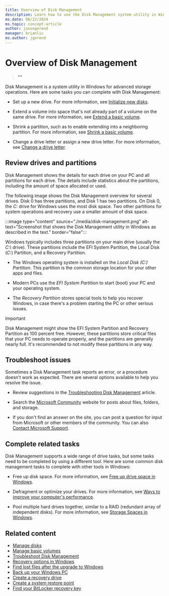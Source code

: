 ```yaml
---
title: Overview of Disk Management
description: Learn how to use the Disk Management system utility in Windows to initialize drives, extend volumes, shrink partitions, and change drive letters.
ms.date: 08/22/2024
ms.topic: concept-article
author: jasongerend
manager: brianlic
ms.author: jgerend
---
```


# Overview of Disk Management

> **

Disk Management is a system utility in Windows for advanced storage operations. Here are some tasks you can complete with Disk Management:

- Set up a new drive. For more information, see [Initialize new disks](initialize-new-disks.md).

- Extend a volume into space that's not already part of a volume on the same drive. For more information, see [Extend a basic volume](extend-a-basic-volume.md).

- Shrink a partition, such as to enable extending into a neighboring partition. For more information, see [Shrink a basic volume](shrink-a-basic-volume.md).

- Change a drive letter or assign a new drive letter. For more information, see [Change a drive letter](change-a-drive-letter.md).

## Review drives and partitions

Disk Management shows the details for each drive on your PC and all partitions for each drive. The details include statistics about the partitions, including the amount of space allocated or used.

The following image shows the Disk Management overview for several drives. Disk 0 has three partitions, and Disk 1 has two partitions. On Disk 0, the *C:* drive for Windows uses the most disk space. Two other partitions for system operations and recovery use a smaller amount of disk space.

:::image type="content" source="./media/disk-management.png" alt-text="Screenshot that shows the Disk Management utility in Windows as described in the text." border="false":::

Windows typically includes three partitions on your main drive (usually the *C:\\* drive). These partitions include the EFI System Partition, the Local Disk (*C:*) Partition, and a Recovery Partition.

- The Windows operating system is installed on the *Local Disk (C:) Partition*. This partition is the common storage location for your other apps and files.

- Modern PCs use the *EFI System Partition* to start (boot) your PC and your operating system.

- The *Recovery Partition* stores special tools to help you recover Windows, in case there's a problem starting the PC or other serious issues.

> [!IMPORTANT]
> Disk Management might show the EFI System Partition and Recovery Partition as 100 percent free. However, these partitions store critical files that your PC needs to operate properly, and the partitions are generally nearly full. It's recommended to not modify these partitions in any way.

## Troubleshoot issues

Sometimes a Disk Management task reports an error, or a procedure doesn't work as expected. There are several options available to help you resolve the issue.

- Review suggestions in the [Troubleshooting Disk Management](troubleshooting-disk-management.md) article.

- Search the [Microsoft Community](https://answers.microsoft.com) website for posts about files, folders, and storage.

- If you don't find an answer on the site, you can post a question for input from Microsoft or other members of the community. You can also [Contact Microsoft Support](https://support.microsoft.com/contactus/).

## Complete related tasks

Disk Management supports a wide range of drive tasks, but some tasks need to be completed by using a different tool. Here are some common disk management tasks to complete with other tools in Windows:

- Free up disk space. For more information, see [Free up drive space in Windows](https://support.microsoft.com/windows/free-up-drive-space-in-windows-85529ccb-c365-490d-b548-831022bc9b32).

- Defragment or optimize your drives. For more information, see [Ways to improve your computer's performance](https://support.microsoft.com/windows/ways-to-improve-your-computer-s-performance-c6018c78-0edd-a71a-7040-02267d68ea90).

- Pool multiple hard drives together, similar to a RAID (redundant array of independent disks). For more information, see [Storage Spaces in Windows](https://support.microsoft.com/windows/storage-spaces-in-windows-b6c8b540-b8d8-fb8a-e7ab-4a75ba11f9f2).

## Related content

- [Manage disks](manage-disks.md)
- [Manage basic volumes](manage-basic-volumes.md)
- [Troubleshoot Disk Management](troubleshooting-disk-management.md)
- [Recovery options in Windows](https://support.microsoft.com/windows/recovery-options-in-windows-31ce2444-7de3-818c-d626-e3b5a3024da5)
- [Find lost files after the upgrade to Windows](https://support.microsoft.com/windows/find-lost-files-after-the-upgrade-to-windows-10-or-11-10af49aa-b372-b067-a334-2314401297a9)
- [Back up your Windows PC](https://support.microsoft.com/windows/back-up-your-windows-pc-87a81f8a-78fa-456e-b521-ac0560e32338)
- [Create a recovery drive](https://support.microsoft.com/windows/create-a-recovery-drive-abb4691b-5324-6d4a-8766-73fab304c246)
- [Create a system restore point](https://support.microsoft.com/windows/create-a-system-restore-point-77e02e2a-3298-c869-9974-ef5658ea3be9)
- [Find your BitLocker recovery key](https://support.microsoft.com/windows/find-your-bitlocker-recovery-key-6b71ad27-0b89-ea08-f143-056f5ab347d6)

